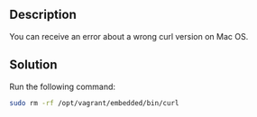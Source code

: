 ## Description
You can receive an error about a wrong curl version on Mac OS.


## Solution

Run the following command:

```bash
sudo rm -rf /opt/vagrant/embedded/bin/curl
```